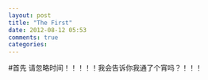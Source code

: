```yaml
---
layout: post
title: "The First"
date: 2012-08-12 05:53
comments: true
categories: 
---
```

#首先
请忽略时间！！！！！我会告诉你我通了个宵吗？！！！
